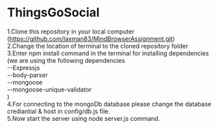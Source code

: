 # ThingsGoSocial

1.Clone this repository in your local computer (https://github.com/laxman83/MindBrowserAssignment.git)<br />
2.Change the location of terminal to the cloned repository folder<br />
3.Enter npm install command in the terminal for installing dependencies<br />
(we are using the following dependencies<br />
	--Expressjs<br />
	--body-parser<br />
	--mongoose<br />
	--mongoose-unique-validator<br />
)<br />
4.For connecting to the mongoDb database please change the database crediantial & host in config/db.js file.<br />
5.Now start the server using node server.js command.<br />
